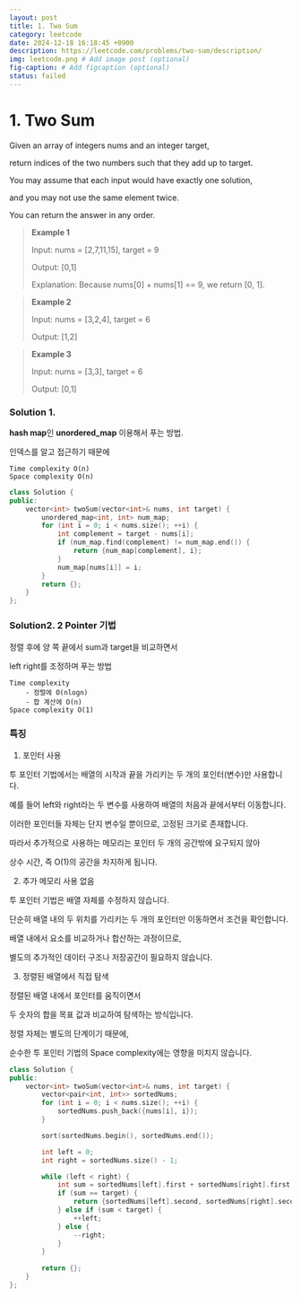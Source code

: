 ```yaml
---
layout: post
title: 1. Two Sum
category: leetcode
date: 2024-12-18 16:18:45 +0900
description: https://leetcode.com/problems/two-sum/description/
img: leetcode.png # Add image post (optional)
fig-caption: # Add figcaption (optional)
status: failed
---
```


            
# 1. Two Sum 

Given an array of integers nums and an integer target, 

return indices of the two numbers such that they add up to target.

You may assume that each input would have exactly one solution, 

and you may not use the same element twice.

You can return the answer in any order.

> **Example 1**
> 
> Input: nums = [2,7,11,15], target = 9
> 
> Output: [0,1]
> 
> Explanation: Because nums[0] + nums[1] == 9, we return [0, 1].

> **Example 2**
> 
> Input: nums = [3,2,4], target = 6
> 
> Output: [1,2]

> **Example 3**
> 
> Input: nums = [3,3], target = 6
> 
> Output: [0,1]



### Solution 1.

**hash map**인 **unordered_map** 이용해서 푸는 방법.

인덱스를 알고 접근하기 때문에 

    Time complexity O(n)
    Space complexity O(n)

```cpp
class Solution {
public:
    vector<int> twoSum(vector<int>& nums, int target) {
        unordered_map<int, int> num_map;
        for (int i = 0; i < nums.size(); ++i) {
            int complement = target - nums[i];
            if (num_map.find(complement) != num_map.end()) {
                return {num_map[complement], i};
            }
            num_map[nums[i]] = i;
        }
        return {};
    }
};
```

### Solution2. 2 Pointer 기법

정렬 후에 양 쪽 끝에서 sum과 target을 비교하면서 

left right를 조정하며 푸는 방법

    Time complexity 
        - 정렬에 O(nlogn) 
        - 합 계산에 O(n)
    Space complexity O(1)

### 특징
1. 포인터 사용
   
투 포인터 기법에서는 배열의 시작과 끝을 가리키는 두 개의 포인터(변수)만 사용합니다.

예를 들어 left와 right라는 두 변수를 사용하여 배열의 처음과 끝에서부터 이동합니다.

이러한 포인터들 자체는 단지 변수일 뿐이므로, 고정된 크기로 존재합니다. 

따라서 추가적으로 사용하는 메모리는 포인터 두 개의 공간밖에 요구되지 않아 

상수 시간, 즉 O(1)의 공간을 차지하게 됩니다.

2. 추가 메모리 사용 없음
   
투 포인터 기법은 배열 자체를 수정하지 않습니다. 

단순히 배열 내의 두 위치를 가리키는 두 개의 포인터만 이동하면서 조건을 확인합니다.

배열 내에서 요소를 비교하거나 합산하는 과정이므로, 

별도의 추가적인 데이터 구조나 저장공간이 필요하지 않습니다.

3. 정렬된 배열에서 직접 탐색

정렬된 배열 내에서 포인터를 움직이면서 

두 숫자의 합을 목표 값과 비교하여 탐색하는 방식입니다. 

정렬 자체는 별도의 단계이기 때문에, 

순수한 투 포인터 기법의 Space complexity에는 영향을 미치지 않습니다.


```cpp
class Solution {
public:
    vector<int> twoSum(vector<int>& nums, int target) {
        vector<pair<int, int>> sortedNums;
        for (int i = 0; i < nums.size(); ++i) {
            sortedNums.push_back({nums[i], i});
        }

        sort(sortedNums.begin(), sortedNums.end());

        int left = 0;
        int right = sortedNums.size() - 1;

        while (left < right) {
            int sum = sortedNums[left].first + sortedNums[right].first;
            if (sum == target) {
                return {sortedNums[left].second, sortedNums[right].second};
            } else if (sum < target) {
                ++left;
            } else {
                --right;
            }
        }
        
        return {};
    }
};
```